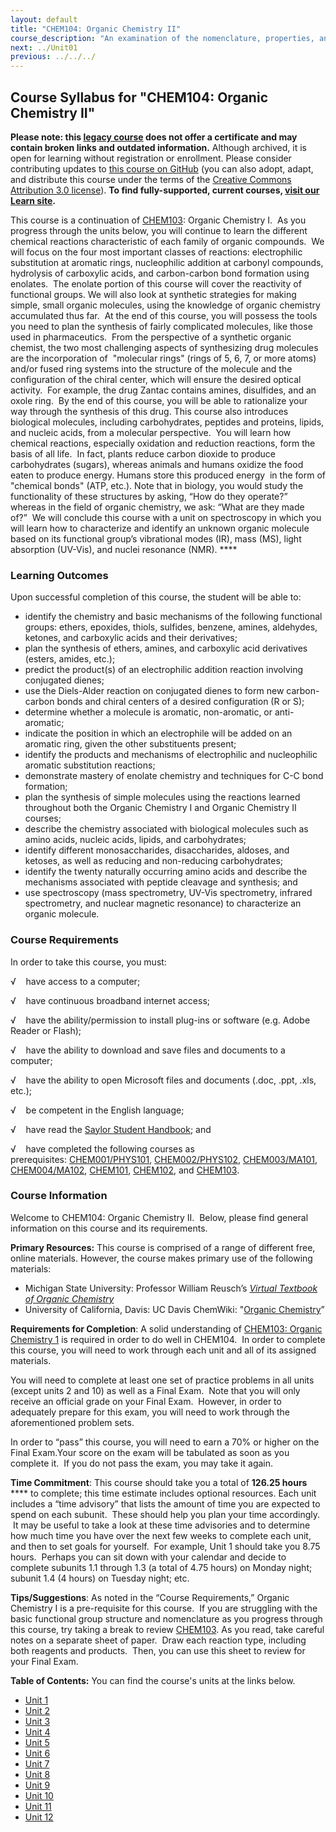 ```yaml
---
layout: default
title: "CHEM104: Organic Chemistry II"
course_description: "An examination of the nomenclature, properties, and reactivity of ethers and epoxides, thiols and sulfides, conjugated dienes, benzene and other aromatic compounds, amines, aldehydes and ketones, carboxylic acids, carboxylic acid derivatives, and enols and enolates."
next: ../Unit01
previous: ../../../
---
```

Course Syllabus for "CHEM104: Organic Chemistry II"
---------------------------------------------------

**Please note: this [legacy course](https://sayloracademy.zendesk.com/hc/en-us/articles/206089967) does not offer a certificate and may contain 
broken links and outdated information.** Although archived, it is open 
for learning without registration or enrollment. Please consider contributing 
updates to [this course on GitHub](https://github.com/saylordotorg/course_chem104) 
(you can also adopt, adapt, and distribute this course under the terms of 
the [Creative Commons Attribution 3.0 license](http://creativecommons.org/licenses/by/3.0/)). **To find fully-supported, current courses, [visit our 
Learn site](https://learn.saylor.org).**

This course is a continuation of
[CHEM103](http://www.saylor.org/courses/chem103/): Organic Chemistry I. 
As you progress through the units below, you will continue to learn the
different chemical reactions characteristic of each family of organic
compounds.  We will focus on the four most important classes of
reactions: electrophilic substitution at aromatic rings, nucleophilic
addition at carbonyl compounds, hydrolysis of carboxylic acids, and
carbon-carbon bond formation using enolates.  The enolate portion of
this course will cover the reactivity of functional groups. We will also
look at synthetic strategies for making simple, small organic molecules,
using the knowledge of organic chemistry accumulated thus far.  At the
end of this course, you will possess the tools you need to plan the
synthesis of fairly complicated molecules, like those used in
pharmaceutics.  From the perspective of a synthetic organic chemist, the
two most challenging aspects of synthesizing drug molecules are the
incorporation of  "molecular rings" (rings of 5, 6, 7, or more atoms)
and/or fused ring systems into the structure of the molecule and the
configuration of the chiral center, which will ensure the desired
optical activity.  For example, the drug Zantac contains amines,
disulfides, and an oxole ring.  By the end of this course, you will be
able to rationalize your way through the synthesis of this drug. This
course also introduces biological molecules, including carbohydrates,
peptides and proteins, lipids, and nucleic acids, from a molecular
perspective.  You will learn how chemical reactions, especially
oxidation and reduction reactions, form the basis of all life.  In fact,
plants reduce carbon dioxide to produce carbohydrates (sugars), whereas
animals and humans oxidize the food eaten to produce energy. Humans
store this produced energy  in the form of "chemical bonds" (ATP, etc.).
Note that in biology, you would study the functionality of these
structures by asking, “How do they operate?” whereas in the field of
organic chemistry, we ask: “What are they made of?”  We will conclude
this course with a unit on spectroscopy in which you will learn how to
characterize and identify an unknown organic molecule based on its
functional group’s vibrational modes (IR), mass (MS), light absorption
(UV-Vis), and nuclei resonance (NMR). ****

### Learning Outcomes

Upon successful completion of this course, the student will be able to:

-   identify the chemistry and basic mechanisms of the following
    functional groups: ethers, epoxides, thiols, sulfides, benzene,
    amines, aldehydes, ketones, and carboxylic acids and their
    derivatives;
-   plan the synthesis of ethers, amines, and carboxylic acid
    derivatives (esters, amides, etc.);
-   predict the product(s) of an electrophilic addition reaction
    involving conjugated dienes;
-   use the Diels-Alder reaction on conjugated dienes to form new
    carbon-carbon bonds and chiral centers of a desired configuration (R
    or S);
-   determine whether a molecule is aromatic, non-aromatic, or
    anti-aromatic;
-   indicate the position in which an electrophile will be added on an
    aromatic ring, given the other substituents present;
-   identify the products and mechanisms of electrophilic and
    nucleophilic aromatic substitution reactions;
-   demonstrate mastery of enolate chemistry and techniques for C-C bond
    formation;
-   plan the synthesis of simple molecules using the reactions learned
    throughout both the Organic Chemistry I and Organic Chemistry II
    courses;
-   describe the chemistry associated with biological molecules such as
    amino acids, nucleic acids, lipids, and carbohydrates;
-   identify different monosaccharides, disaccharides, aldoses, and
    ketoses, as well as reducing and non-reducing carbohydrates;
-   identify the twenty naturally occurring amino acids and describe the
    mechanisms associated with peptide cleavage and synthesis; and
-   use spectroscopy (mass spectrometry, UV-Vis spectrometry, infrared
    spectrometry, and nuclear magnetic resonance) to characterize an
    organic molecule. 

### Course Requirements

In order to take this course, you must:  
  
 √    have access to a computer;  
  
 √    have continuous broadband internet access;  
  
 √    have the ability/permission to install plug-ins or software (e.g.
Adobe Reader or Flash);  
  
 √    have the ability to download and save files and documents to a
computer;  
  
 √    have the ability to open Microsoft files and documents (.doc,
.ppt, .xls, etc.);  
  
 √    be competent in the English language;

√    have read the [Saylor Student
Handbook](http://www.saylor.org/site/wp-content/uploads/2012/05/Saylor-StudentHandbook.pdf);
and

√    have completed the following courses as
prerequisites: [CHEM001/PHYS101](http://www.saylor.org/courses/chem001/),
[CHEM002/PHYS102](http://www.saylor.org/courses/chem002/),
[CHEM003/MA101](http://www.saylor.org/courses/chem003/),
[CHEM004/MA102](http://www.saylor.org/courses/chem004/),
[CHEM101](http://www.saylor.org/courses/chem101/),
[CHEM102](http://www.saylor.org/courses/chem102/), and
[CHEM103](http://www.saylor.org/courses/chem103/).

### Course Information

Welcome to CHEM104: Organic Chemistry II.  Below, please find general
information on this course and its requirements. 

**Primary Resources:** This course is comprised of a range of different
free, online materials. However, the course makes primary use of the
following materials:

-   Michigan State University: Professor William Reusch’s *[Virtual
    Textbook of Organic
    Chemistry](http://www2.chemistry.msu.edu/faculty/reusch/VirtTxtJml/alcohol2.htm#ethnom)*
-   University of California, Davis: UC Davis ChemWiki: "[Organic
    Chemistry](http://chemwiki.ucdavis.edu/Organic_Chemistry)”

**Requirements for Completion**: A solid understanding of [CHEM103:
Organic Chemistry 1](http://www.saylor.org/courses/chem103/) is required
in order to do well in CHEM104.  In order to complete this course, you
will need to work through each unit and all of its assigned materials.

You will need to complete at least one set of practice problems in all
units (except units 2 and 10) as well as a Final Exam.  Note that you
will only receive an official grade on your Final Exam.  However, in
order to adequately prepare for this exam, you will need to work through
the aforementioned problem sets.

In order to “pass” this course, you will need to earn a 70% or higher on
the Final Exam.Your score on the exam will be tabulated as soon as you
complete it.  If you do not pass the exam, you may take it again.

**Time Commitment**: This course should take you a total of **126.25
hours** **** to complete; this time estimate includes optional
resources. Each unit includes a “time advisory” that lists the amount of
time you are expected to spend on each subunit.  These should help you
plan your time accordingly.  It may be useful to take a look at these
time advisories and to determine how much time you have over the next
few weeks to complete each unit, and then to set goals for yourself.
 For example, Unit 1 should take you 8.75 hours.  Perhaps you can sit
down with your calendar and decide to complete subunits 1.1 through 1.3
(a total of 4.75 hours) on Monday night; subunit 1.4 (4 hours) on
Tuesday night; etc.

**Tips/Suggestions**: As noted in the “Course Requirements,” Organic
Chemistry I is a pre-requisite for this course.  If you are struggling
with the basic functional group structure and nomenclature as you
progress through this course, try taking a break to review
[CHEM103](http://www.saylor.org/courses/chem103/). As you read, take
careful notes on a separate sheet of paper.  Draw each reaction type,
including both reagents and products.  Then, you can use this sheet to
review for your Final Exam. 

**Table of Contents:** You can find the course's units at the links below.

- [Unit 1](https://legacy.saylor.org/chem104/Unit01/)
- [Unit 2](https://legacy.saylor.org/chem104/Unit02/)
- [Unit 3](https://legacy.saylor.org/chem104/Unit03/)
- [Unit 4](https://legacy.saylor.org/chem104/Unit04/)
- [Unit 5](https://legacy.saylor.org/chem104/Unit05/)
- [Unit 6](https://legacy.saylor.org/chem104/Unit06/)
- [Unit 7](https://legacy.saylor.org/chem104/Unit07/)
- [Unit 8](https://legacy.saylor.org/chem104/Unit08/)
- [Unit 9](https://legacy.saylor.org/chem104/Unit09/)
- [Unit 10](https://legacy.saylor.org/chem104/Unit10/)
- [Unit 11](https://legacy.saylor.org/chem104/Unit11/)
- [Unit 12](https://legacy.saylor.org/chem104/Unit12/)
